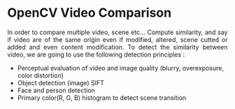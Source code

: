 # OpenCV Video Comparison
<p align="justify">In order to compare multiple video, scene etc... Compute similarity, and say if video are of the same origin even if modified, altered, scene cutted or added and even content modification. To detect the similarity between video, we are going to use the following detection principles :</p>

- Perceptual evaluation of video and image quality (blurry, overexposure, color distortion)
- Object detection (image) SIFT
- Face and person detection
- Primary color(R, G, B) histogram to detect scene transition
